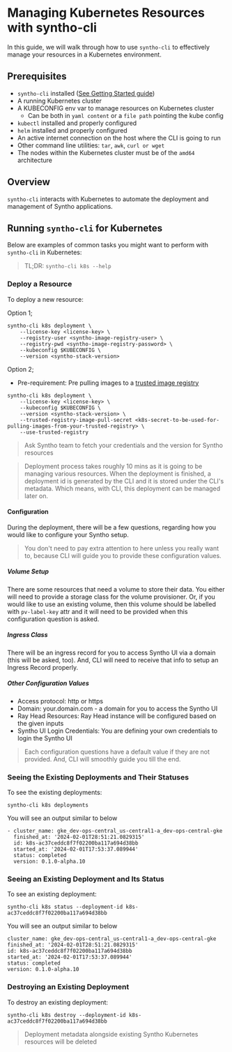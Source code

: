 # Managing Kubernetes Resources with syntho-cli

In this guide, we will walk through how to use `syntho-cli` to effectively manage your resources in a Kubernetes environment.

## Prerequisites

* `syntho-cli` installed ([See Getting Started guide](./getting-started.md))
* A running Kubernetes cluster
* A KUBECONFIG env var to manage resources on Kubernetes cluster
    * Can be both in `yaml content` or a `file path` pointing the kube config
* `kubectl` installed and properly configured
* `helm` installed and properly configured
* An active internet connection on the host where the CLI is going to run
* Other command line utilities: `tar`, `awk`, `curl or wget`
* The nodes within the Kubernetes cluster must be of the `amd64` architecture


## Overview

`syntho-cli` interacts with Kubernetes to automate the deployment and management of Syntho applications.

## Running `syntho-cli` for Kubernetes

Below are examples of common tasks you might want to perform with `syntho-cli` in Kubernetes:

> TL;DR: `syntho-cli k8s --help`

### Deploy a Resource

To deploy a new resource:


Option 1;
```
syntho-cli k8s deployment \
    --license-key <license-key> \
    --registry-user <syntho-image-registry-user> \
    --registry-pwd <syntho-image-registry-password> \
    --kubeconfig $KUBECONFIG \
    --version <syntho-stack-version>
```

Option 2;
- Pre-requirement: Pre pulling images to a [trusted image registry](./utilities.md#pulling-images-into-a-trusted-image-registry)

```
syntho-cli k8s deployment \
    --license-key <license-key> \
    --kubeconfig $KUBECONFIG \
    --version <syntho-stack-version> \
    --trusted-registry-image-pull-secret <k8s-secret-to-be-used-for-pulling-images-from-your-trusted-registry> \
    --use-trusted-registry
```

> Ask Syntho team to fetch your credentials and the version for Syntho resources

> Deployment process takes roughly 10 mins as it is going to be managing various resources.
> When the deployment is finished, a deployment id is generated by the CLI and it is stored under
> the CLI's metadata. Which means, with CLI, this deployment can be managed later on.

#### Configuration

During the deployment, there will be a few questions, regarding how you would like to configure
your Syntho setup.

> You don't need to pay extra attention to here unless you really want to, because CLI will guide you
 to provide these configuration values.

##### Volume Setup

There are some resources that need a volume to store their data. You either will need to provide a
storage class for the volume provisioner. Or, if you would like to use an existing volume,
then this volume should be labelled with `pv-label-key` attr and it will need to be provided when
this configuration question is asked.

##### Ingress Class

There will be an ingress record for you to access Syntho UI via a domain (this will be asked, too).
And, CLI will need to receive that info to setup an Ingress Record properly.

##### Other Configuration Values

- Access protocol: http or https
- Domain: your.domain.com - a domain for you to access the Syntho UI
- Ray Head Resources: Ray Head instance will be configured based on the given inputs
- Syntho UI Login Credentials: You are defining your own credentials to login the Syntho UI

> Each configuration questions have a default value if they are not provided. And, CLI will
> smoothly guide you till the end.


### Seeing the Existing Deployments and Their Statuses

To see the existing deployments:

```
syntho-cli k8s deployments
```

You will see an output similar to below

```
- cluster_name: gke_dev-ops-central_us-central1-a_dev-ops-central-gke
  finished_at: '2024-02-01T28:51:21.0829315'
  id: k8s-ac37ceddc8f7f02200ba117a694d38bb
  started_at: '2024-02-01T17:53:37.089944'
  status: completed
  version: 0.1.0-alpha.10

```

### Seeing an Existing Deployment and Its Status

To see an existing deployment:

```
syntho-cli k8s status --deployment-id k8s-ac37ceddc8f7f02200ba117a694d38bb
```

You will see an output similar to below

```
cluster_name: gke_dev-ops-central_us-central1-a_dev-ops-central-gke
finished_at: '2024-02-01T28:51:21.0829315'
id: k8s-ac37ceddc8f7f02200ba117a694d38bb
started_at: '2024-02-01T17:53:37.089944'
status: completed
version: 0.1.0-alpha.10

```

### Destroying an Existing Deployment

To destroy an existing deployment:

```
syntho-cli k8s destroy --deployment-id k8s-ac37ceddc8f7f02200ba117a694d38bb
```

> Deployment metadata alongside existing Syntho Kubernetes resources will be deleted
